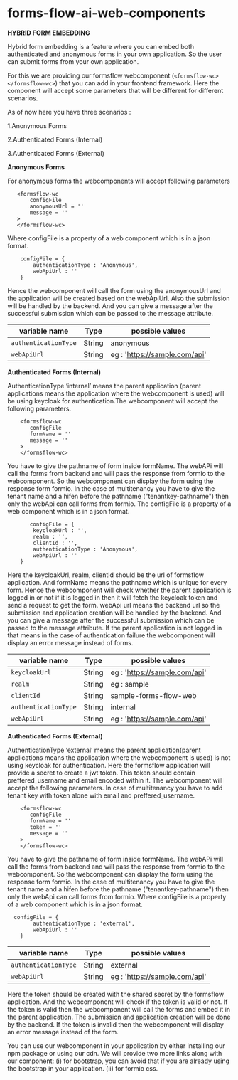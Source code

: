 # forms-flow-ai-web-components
 **HYBRID FORM EMBEDDING** 

Hybrid form embedding is a feature where you can embed both authenticated and anonymous forms in your own application. So the user can submit forms from your own application. 

For this we are providing our formsflow webcomponent (```<formsflow-wc></formsflow-wc>```) that you can add in your frontend framework. Here the component will accept some parameters that will be different for different scenarios.

 As of now here you have three scenarios :
 
 1.Anonymous Forms
 
 2.Authenticated Forms (Internal)
 
 3.Authenticated Forms (External)
 
 **Anonymous Forms**
 
 For anonymous forms the webcomponents will accept following parameters
    
       
       <formsflow-wc
	       configFile
	       anonymousUrl = ''
           message = ''
       >
       </formsflow-wc>
       
Where configFile is a property of a web component which  is in a json format.

        configFile = {
	        authenticationType : 'Anonymous',
            webApiUrl : ''
        }
        
Hence the webcomponent will call the form using the anonymousUrl and the application will be created based on the webApiUrl. Also the submission will be handled by the backend. And you can give a message after the successful submission which can be passed to the message attribute.
      
      
|  variable name       | Type  | possible values  | 
| -------------------- | ----- | ---------------- |
| ```authenticationType``` | String | anonymous | 
| ```webApiUrl``` | String | eg : 'https://sample.com/api' |
    
**Authenticated Forms (Internal)**

AuthenticationType ‘internal’ means the parent application (parent applications means the application where the webcomponent is used) will be using keycloak for authentication.The webcomponent will accept the following parameters. 


        <formsflow-wc
	       configFile
           formName = ''
	       message = ''
        >
        </formsflow-wc>
        
You have to give the pathname of form inside formName. The webAPi will call the forms from backend and will pass the response from formio to the webcomponent. So the webcomponent can display the form using the response form formio. In the case of multitenancy you have to give the tenant name and a hifen before the pathname ("tenantkey-pathname") then only the webApi can call forms from formio. The configFile is a property of a web component which  is in a json format.


           configFile = {
            keycloakUrl : '',
	        realm : '',
	        clientId : '',
	        authenticationType : 'Anonymous',
            webApiUrl : ''
        }

Here the keycloakUrl, realm, clientId should be the url of formsflow application. And formName means the pathname which is unique for every form. Hence the webcomponent will check whether the parent application is logged in or not if it is logged in then it will fetch the keycloak token and send a request to get the form. webApi url means the backend url so the submission and application creation will be handled by the backend. And you can give a message after the successful submission which can be passed to the message attribute. If the parent application is not logged in that means in the case of authentication failure the webcomponent will display an error message instead of forms.

|  variable name       | Type  | possible values  | 
| -------------------- | ----- | ---------------- |
| ```keycloakUrl``` | String | eg : 'https://sample.com/api' | 
| ```realm``` | String | eg : sample | 
| ```clientId``` | String | sample-forms-flow-web | 
| ```authenticationType``` | String | internal | 
| ```webApiUrl``` | String | eg : 'https://sample.com/api' |    

**Authenticated Forms (External)**

AuthenticationType ‘external’ means the parent application(parent applications means the application where the webcomponent is used) is not using keycloak for authentication. Here the formsflow application will provide a secret to create a jwt token. This token should contain preffered_username and email encoded within it. The webcomponent will accept the following parameters. In case of multitenancy you have to add tenant key with token alone with email and preffered_username.

        <formsflow-wc
	       configFile
           formName = ''
           token = ''  
	       message = ''
        >
        </formsflow-wc>

You have to give the pathname of form inside formName. The webAPi will call the forms from backend and will pass the response from formio to the webcomponent. So the webcomponent can display the form using the response form formio. In the case of multitenancy you have to give the tenant name and a hifen before the pathname ("tenantkey-pathname") then only the webApi can call forms from formio. Where configFile is a property of a web component which  is in a json format. 

      configFile = {
	        authenticationType : 'external',
            webApiUrl : ''
        }
        
|  variable name       | Type  | possible values  | 
| -------------------- | ----- | ---------------- |
| ```authenticationType``` | String | external | 
| ```webApiUrl``` | String | eg : 'https://sample.com/api' |     


Here the token should be created with the shared secret by the formsflow application. And the webcomponent will check if the token is valid or not. If the token is valid then the webcomponent will call the forms and embed it in the parent application. The submission and application creation will be done by the backend. If the token is invalid then the webcomponent will display an error message instead of the form.


You can use our webcomponent in your application by either installing our npm package or using our cdn. We will provide two more links along with our component: (i) for bootstrap, you can avoid that if you are already using the bootstrap in your application. (ii) for formio css.
        
        
        
